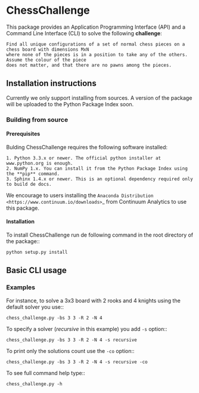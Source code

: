 # ChessChallenge

This package provides an Application Programming Interface (API) and a Command Line Interface (CLI) to
solve the following **challenge**:

    Find all unique configurations of a set of normal chess pieces on a chess board with dimensions MxN
    where none of the pieces is in a position to take any of the others. Assume the colour of the piece
    does not matter, and that there are no pawns among the pieces.

## Installation instructions

Currently we only support installing from sources. A version of the package will be uploaded to
the Python Package Index soon.

### Building from source

#### Prerequisites

Bulding ChessChallenge requires the following software installed:

    1. Python 3.3.x or newer. The official python installer at www.python.org is enough.
    2. NumPy 1.x. You can install it from the Python Package Index using the **pip** command.
    3. Sphinx 1.4.x or newer. This is an optional dependency required only to build de docs.

We encourage to users installing the `Anaconda Distribution <https://www.continuum.io/downloads>`_
from Continuum Analytics to use this package.

#### Installation

To install ChessChallenge run de following command in the root directory of the package::

    python setup.py install

## Basic CLI usage

### Examples

For instance, to solve a 3x3 board with 2 rooks and 4 knights using the default solver you use::

    chess_challenge.py -bs 3 3 -R 2 -N 4

To specify a solver (*recursive* in this example) you add `-s` option::

    chess_challenge.py -bs 3 3 -R 2 -N 4 -s recursive

To print only the solutions count use the `-co` option::

    chess_challenge.py -bs 3 3 -R 2 -N 4 -s recursive -co

To see full command help type::

    chess_challenge.py -h
